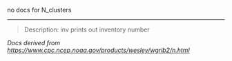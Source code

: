 no docs for N_clusters

----

>Description: inv          prints out inventory number

_Docs derived from <https://www.cpc.ncep.noaa.gov/products/wesley/wgrib2/n.html>_